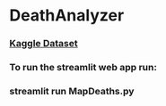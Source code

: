 # DeathAnalyzer
### [Kaggle Dataset](https://www.kaggle.com/datasets/iamsouravbanerjee/cause-of-deaths-around-the-world) 
### To run the streamlit web app run:
### streamlit run MapDeaths.py
